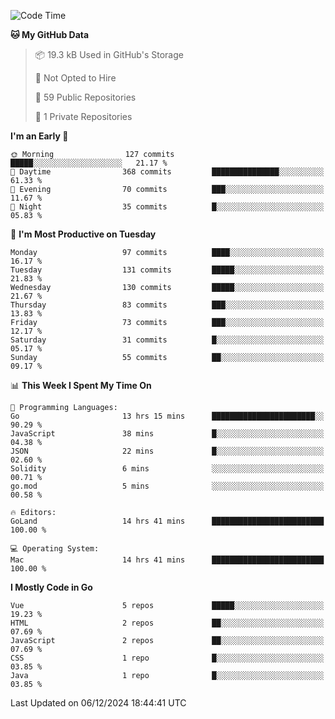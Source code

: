<!--START_SECTION:waka-->
![Code Time](http://img.shields.io/badge/Code%20Time-1%2C361%20hrs%2018%20mins-blue)

**🐱 My GitHub Data** 

> 📦 19.3 kB Used in GitHub's Storage 
 > 
> 🚫 Not Opted to Hire
 > 
> 📜 59 Public Repositories 
 > 
> 🔑 1 Private Repositories 
 > 
**I'm an Early 🐤** 

```text
🌞 Morning                127 commits         █████░░░░░░░░░░░░░░░░░░░░   21.17 % 
🌆 Daytime                368 commits         ███████████████░░░░░░░░░░   61.33 % 
🌃 Evening                70 commits          ███░░░░░░░░░░░░░░░░░░░░░░   11.67 % 
🌙 Night                  35 commits          █░░░░░░░░░░░░░░░░░░░░░░░░   05.83 % 
```
📅 **I'm Most Productive on Tuesday** 

```text
Monday                   97 commits          ████░░░░░░░░░░░░░░░░░░░░░   16.17 % 
Tuesday                  131 commits         █████░░░░░░░░░░░░░░░░░░░░   21.83 % 
Wednesday                130 commits         █████░░░░░░░░░░░░░░░░░░░░   21.67 % 
Thursday                 83 commits          ███░░░░░░░░░░░░░░░░░░░░░░   13.83 % 
Friday                   73 commits          ███░░░░░░░░░░░░░░░░░░░░░░   12.17 % 
Saturday                 31 commits          █░░░░░░░░░░░░░░░░░░░░░░░░   05.17 % 
Sunday                   55 commits          ██░░░░░░░░░░░░░░░░░░░░░░░   09.17 % 
```


📊 **This Week I Spent My Time On** 

```text
💬 Programming Languages: 
Go                       13 hrs 15 mins      ███████████████████████░░   90.29 % 
JavaScript               38 mins             █░░░░░░░░░░░░░░░░░░░░░░░░   04.38 % 
JSON                     22 mins             █░░░░░░░░░░░░░░░░░░░░░░░░   02.60 % 
Solidity                 6 mins              ░░░░░░░░░░░░░░░░░░░░░░░░░   00.71 % 
go.mod                   5 mins              ░░░░░░░░░░░░░░░░░░░░░░░░░   00.58 % 

🔥 Editors: 
GoLand                   14 hrs 41 mins      █████████████████████████   100.00 % 

💻 Operating System: 
Mac                      14 hrs 41 mins      █████████████████████████   100.00 % 
```

**I Mostly Code in Go** 

```text
Vue                      5 repos             █████░░░░░░░░░░░░░░░░░░░░   19.23 % 
HTML                     2 repos             ██░░░░░░░░░░░░░░░░░░░░░░░   07.69 % 
JavaScript               2 repos             ██░░░░░░░░░░░░░░░░░░░░░░░   07.69 % 
CSS                      1 repo              █░░░░░░░░░░░░░░░░░░░░░░░░   03.85 % 
Java                     1 repo              █░░░░░░░░░░░░░░░░░░░░░░░░   03.85 % 
```




 Last Updated on 06/12/2024 18:44:41 UTC
<!--END_SECTION:waka-->
